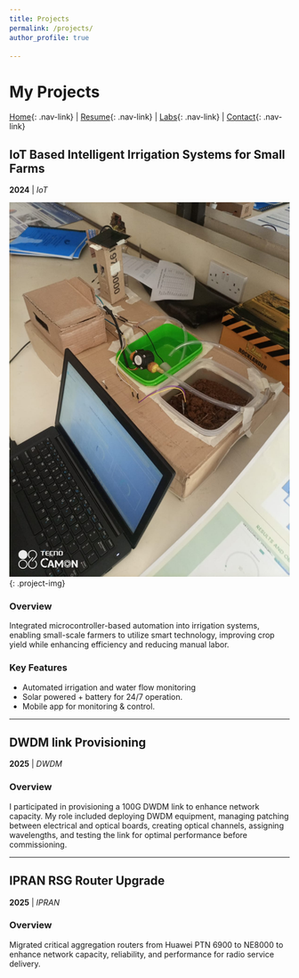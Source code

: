 ```yaml
---
title: Projects
permalink: /projects/
author_profile: true

---
```


# My Projects

[Home](/){: .nav-link} | [Resume](/resume){: .nav-link} | [Labs](/labs){: .nav-link} | [Contact](/contact){: .nav-link}

## IoT Based Intelligent Irrigation Systems for Small Farms
**2024** | *IoT*

![Project Screenshot](assets/images/Winjoy_Ntinyari_Project_1.jpg){: .project-img}

### Overview
Integrated microcontroller-based automation into irrigation systems, enabling small-scale farmers to utilize smart technology, improving crop yield while enhancing efficiency and reducing manual labor.

### Key Features
- Automated irrigation and water flow monitoring
- Solar powered + battery for 24/7 operation.
- Mobile app for monitoring & control.

---

## DWDM link Provisioning
**2025** | *DWDM*

### Overview
I participated in provisioning a 100G DWDM link to enhance network capacity. My role included deploying DWDM equipment, managing patching between electrical and optical boards, creating optical channels, assigning wavelengths, and testing the link for optimal performance before commissioning.

---

## IPRAN RSG Router Upgrade
**2025** | *IPRAN*

### Overview
Migrated critical aggregation routers from Huawei PTN 6900 to NE8000 to enhance network capacity, reliability, and performance for radio service delivery.


